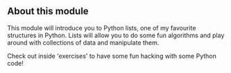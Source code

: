 About this module
-------------------

This module will introduce you to Python lists, one of my favourite structures in Python. Lists will allow you to do some fun algorithms and play around with collections of data and manipulate them.

Check out inside 'exercises' to have some fun hacking with some Python code!
